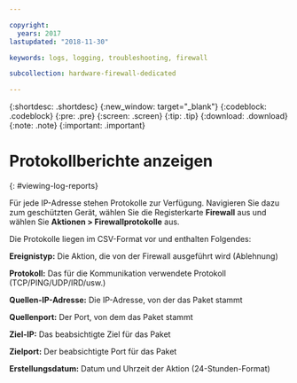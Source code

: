 ```yaml
---

copyright:
  years: 2017
lastupdated: "2018-11-30"

keywords: logs, logging, troubleshooting, firewall

subcollection: hardware-firewall-dedicated

---
```


{:shortdesc: .shortdesc}
{:new_window: target="_blank"}
{:codeblock: .codeblock}
{:pre: .pre}
{:screen: .screen}
{:tip: .tip}
{:download: .download}
{:note: .note}
{:important: .important}

# Protokollberichte anzeigen
{: #viewing-log-reports}

Für jede IP-Adresse stehen Protokolle zur Verfügung. Navigieren Sie dazu zum geschützten Gerät, wählen Sie die Registerkarte **Firewall** aus und wählen Sie **Aktionen > Firewallprotokolle** aus.

Die Protokolle liegen im CSV-Format vor und enthalten Folgendes:

**Ereignistyp:** Die Aktion, die von der Firewall ausgeführt wird (Ablehnung)

**Protokoll:** Das für die Kommunikation verwendete Protokoll (TCP/PING/UDP/IRD/usw.)

**Quellen-IP-Adresse:** Die IP-Adresse, von der das Paket stammt

**Quellenport:** Der Port, von dem das Paket stammt

**Ziel-IP:** Das beabsichtigte Ziel für das Paket

**Zielport:** Der beabsichtigte Port für das Paket

**Erstellungsdatum:** Datum und Uhrzeit der Aktion (24-Stunden-Format)

